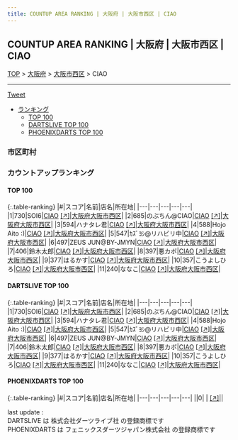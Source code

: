 ```yaml
---
title: COUNTUP AREA RANKING | 大阪府 | 大阪市西区 | CIAO
---
```

## COUNTUP AREA RANKING | 大阪府 | 大阪市西区 | CIAO

[TOP](/darts/rank/) > [大阪府](/darts/rank/大阪府/) > [大阪市西区](/darts/rank/大阪府/大阪市西区/) > CIAO

___

<a href="https://twitter.com/share?ref_src=twsrc%5Etfw" data-text="COUNTUP AREA RANKING | 大阪府大阪市西区CIAO" class="twitter-share-button" data-hashtags="DARTSLIVE,PHOENIXDARTS,darts,ダーツ" data-show-count="false">Tweet</a>

* [ランキング](#カウントアップランキング)
    * [TOP 100](#top-100)
    * [DARTSLIVE TOP 100](#dartslive-top-100)
    * [PHOENIXDARTS TOP 100](#phoenixdarts-top-100)

### 市区町村

<ul>

</ul>

### カウントアップランキング

#### TOP 100



{:.table-ranking}
|#|スコア|名前|店名|所在地|
|---|---|---|---|---|
|1|730|<span class="rank-name-dl">SOI6</span>|<a href="/darts/rank/shops/77472c762efcb2670d9b047a20a7ba1e.html">CIAO</a> <a href="https://search.dartslive.com/jp/shop/77472c762efcb2670d9b047a20a7ba1e">[↗]</a>|<a href="/darts/rank/大阪府/大阪市西区">大阪府大阪市西区</a>|
|2|685|<span class="rank-name-dl">のぶちん@CIAO</span>|<a href="/darts/rank/shops/77472c762efcb2670d9b047a20a7ba1e.html">CIAO</a> <a href="https://search.dartslive.com/jp/shop/77472c762efcb2670d9b047a20a7ba1e">[↗]</a>|<a href="/darts/rank/大阪府/大阪市西区">大阪府大阪市西区</a>|
|3|594|<span class="rank-name-dl">ハナタレ君</span>|<a href="/darts/rank/shops/77472c762efcb2670d9b047a20a7ba1e.html">CIAO</a> <a href="https://search.dartslive.com/jp/shop/77472c762efcb2670d9b047a20a7ba1e">[↗]</a>|<a href="/darts/rank/大阪府/大阪市西区">大阪府大阪市西区</a>|
|4|588|<span class="rank-name-dl">Hojo Aito :)</span>|<a href="/darts/rank/shops/77472c762efcb2670d9b047a20a7ba1e.html">CIAO</a> <a href="https://search.dartslive.com/jp/shop/77472c762efcb2670d9b047a20a7ba1e">[↗]</a>|<a href="/darts/rank/大阪府/大阪市西区">大阪府大阪市西区</a>|
|5|547|<span class="rank-name-dl">ｶｽﾞﾖｼ@リハビリ中</span>|<a href="/darts/rank/shops/77472c762efcb2670d9b047a20a7ba1e.html">CIAO</a> <a href="https://search.dartslive.com/jp/shop/77472c762efcb2670d9b047a20a7ba1e">[↗]</a>|<a href="/darts/rank/大阪府/大阪市西区">大阪府大阪市西区</a>|
|6|497|<span class="rank-name-dl">ZEUS JUN@BY-JMYN</span>|<a href="/darts/rank/shops/77472c762efcb2670d9b047a20a7ba1e.html">CIAO</a> <a href="https://search.dartslive.com/jp/shop/77472c762efcb2670d9b047a20a7ba1e">[↗]</a>|<a href="/darts/rank/大阪府/大阪市西区">大阪府大阪市西区</a>|
|7|406|<span class="rank-name-dl">鈴木太郎</span>|<a href="/darts/rank/shops/77472c762efcb2670d9b047a20a7ba1e.html">CIAO</a> <a href="https://search.dartslive.com/jp/shop/77472c762efcb2670d9b047a20a7ba1e">[↗]</a>|<a href="/darts/rank/大阪府/大阪市西区">大阪府大阪市西区</a>|
|8|397|<span class="rank-name-dl">悪カボ</span>|<a href="/darts/rank/shops/77472c762efcb2670d9b047a20a7ba1e.html">CIAO</a> <a href="https://search.dartslive.com/jp/shop/77472c762efcb2670d9b047a20a7ba1e">[↗]</a>|<a href="/darts/rank/大阪府/大阪市西区">大阪府大阪市西区</a>|
|9|377|<span class="rank-name-dl">はるかす</span>|<a href="/darts/rank/shops/77472c762efcb2670d9b047a20a7ba1e.html">CIAO</a> <a href="https://search.dartslive.com/jp/shop/77472c762efcb2670d9b047a20a7ba1e">[↗]</a>|<a href="/darts/rank/大阪府/大阪市西区">大阪府大阪市西区</a>|
|10|357|<span class="rank-name-dl">こうよしひろ</span>|<a href="/darts/rank/shops/77472c762efcb2670d9b047a20a7ba1e.html">CIAO</a> <a href="https://search.dartslive.com/jp/shop/77472c762efcb2670d9b047a20a7ba1e">[↗]</a>|<a href="/darts/rank/大阪府/大阪市西区">大阪府大阪市西区</a>|
|11|240|<span class="rank-name-dl">ななこ</span>|<a href="/darts/rank/shops/77472c762efcb2670d9b047a20a7ba1e.html">CIAO</a> <a href="https://search.dartslive.com/jp/shop/77472c762efcb2670d9b047a20a7ba1e">[↗]</a>|<a href="/darts/rank/大阪府/大阪市西区">大阪府大阪市西区</a>|


#### DARTSLIVE TOP 100



{:.table-ranking}
|#|スコア|名前|店名|所在地|
|---|---|---|---|---|
|1|730|<span class="rank-name-dl">SOI6</span>|<a href="/darts/rank/shops/77472c762efcb2670d9b047a20a7ba1e.html">CIAO</a> <a href="https://search.dartslive.com/jp/shop/77472c762efcb2670d9b047a20a7ba1e">[↗]</a>|<a href="/darts/rank/大阪府/大阪市西区">大阪府大阪市西区</a>|
|2|685|<span class="rank-name-dl">のぶちん@CIAO</span>|<a href="/darts/rank/shops/77472c762efcb2670d9b047a20a7ba1e.html">CIAO</a> <a href="https://search.dartslive.com/jp/shop/77472c762efcb2670d9b047a20a7ba1e">[↗]</a>|<a href="/darts/rank/大阪府/大阪市西区">大阪府大阪市西区</a>|
|3|594|<span class="rank-name-dl">ハナタレ君</span>|<a href="/darts/rank/shops/77472c762efcb2670d9b047a20a7ba1e.html">CIAO</a> <a href="https://search.dartslive.com/jp/shop/77472c762efcb2670d9b047a20a7ba1e">[↗]</a>|<a href="/darts/rank/大阪府/大阪市西区">大阪府大阪市西区</a>|
|4|588|<span class="rank-name-dl">Hojo Aito :)</span>|<a href="/darts/rank/shops/77472c762efcb2670d9b047a20a7ba1e.html">CIAO</a> <a href="https://search.dartslive.com/jp/shop/77472c762efcb2670d9b047a20a7ba1e">[↗]</a>|<a href="/darts/rank/大阪府/大阪市西区">大阪府大阪市西区</a>|
|5|547|<span class="rank-name-dl">ｶｽﾞﾖｼ@リハビリ中</span>|<a href="/darts/rank/shops/77472c762efcb2670d9b047a20a7ba1e.html">CIAO</a> <a href="https://search.dartslive.com/jp/shop/77472c762efcb2670d9b047a20a7ba1e">[↗]</a>|<a href="/darts/rank/大阪府/大阪市西区">大阪府大阪市西区</a>|
|6|497|<span class="rank-name-dl">ZEUS JUN@BY-JMYN</span>|<a href="/darts/rank/shops/77472c762efcb2670d9b047a20a7ba1e.html">CIAO</a> <a href="https://search.dartslive.com/jp/shop/77472c762efcb2670d9b047a20a7ba1e">[↗]</a>|<a href="/darts/rank/大阪府/大阪市西区">大阪府大阪市西区</a>|
|7|406|<span class="rank-name-dl">鈴木太郎</span>|<a href="/darts/rank/shops/77472c762efcb2670d9b047a20a7ba1e.html">CIAO</a> <a href="https://search.dartslive.com/jp/shop/77472c762efcb2670d9b047a20a7ba1e">[↗]</a>|<a href="/darts/rank/大阪府/大阪市西区">大阪府大阪市西区</a>|
|8|397|<span class="rank-name-dl">悪カボ</span>|<a href="/darts/rank/shops/77472c762efcb2670d9b047a20a7ba1e.html">CIAO</a> <a href="https://search.dartslive.com/jp/shop/77472c762efcb2670d9b047a20a7ba1e">[↗]</a>|<a href="/darts/rank/大阪府/大阪市西区">大阪府大阪市西区</a>|
|9|377|<span class="rank-name-dl">はるかす</span>|<a href="/darts/rank/shops/77472c762efcb2670d9b047a20a7ba1e.html">CIAO</a> <a href="https://search.dartslive.com/jp/shop/77472c762efcb2670d9b047a20a7ba1e">[↗]</a>|<a href="/darts/rank/大阪府/大阪市西区">大阪府大阪市西区</a>|
|10|357|<span class="rank-name-dl">こうよしひろ</span>|<a href="/darts/rank/shops/77472c762efcb2670d9b047a20a7ba1e.html">CIAO</a> <a href="https://search.dartslive.com/jp/shop/77472c762efcb2670d9b047a20a7ba1e">[↗]</a>|<a href="/darts/rank/大阪府/大阪市西区">大阪府大阪市西区</a>|
|11|240|<span class="rank-name-dl">ななこ</span>|<a href="/darts/rank/shops/77472c762efcb2670d9b047a20a7ba1e.html">CIAO</a> <a href="https://search.dartslive.com/jp/shop/77472c762efcb2670d9b047a20a7ba1e">[↗]</a>|<a href="/darts/rank/大阪府/大阪市西区">大阪府大阪市西区</a>|


#### PHOENIXDARTS TOP 100



{:.table-ranking}
|#|スコア|名前|店名|所在地|
|---|---|---|---|---|
||0|<span class="rank-name-dl"> </span>|<a href="/darts/rank/shops/.html"></a> <a href="">[↗]</a>|<a href="/darts/rank//"></a>|


<div class="footer border-top border-gray-light mt-5 pt-3 text-right text-gray">
    last update : <span style="font-weight: italic" id="foot_last_modified"></span><br />
    DARTSLIVE は 株式会社ダーツライブ社 の登録商標です<br />
    PHOENIXDARTS は フェニックスダーツジャパン株式会社 の登録商標です<br />
</div>

<script src="https://cdnjs.cloudflare.com/ajax/libs/jquery.tablesorter/2.31.3/js/jquery.tablesorter.min.js" integrity="sha512-qzgd5cYSZcosqpzpn7zF2ZId8f/8CHmFKZ8j7mU4OUXTNRd5g+ZHBPsgKEwoqxCtdQvExE5LprwwPAgoicguNg==" crossorigin="anonymous" referrerpolicy="no-referrer"></script>
<link rel="stylesheet" href="https://cdnjs.cloudflare.com/ajax/libs/jquery.tablesorter/2.31.3/css/theme.default.min.css" integrity="sha512-wghhOJkjQX0Lh3NSWvNKeZ0ZpNn+SPVXX1Qyc9OCaogADktxrBiBdKGDoqVUOyhStvMBmJQ8ZdMHiR3wuEq8+w==" crossorigin="anonymous" referrerpolicy="no-referrer" />
<script>
$(function() {
    $(".table-ranking").tablesorter({sortList:[[0, 0]]});
    $("#foot_last_modified").text(formatDate(new Date(document.lastModified), 'yyyy-MM-dd HH:mm:ss'));
});
</script>

<script async src="https://platform.twitter.com/widgets.js" charset="utf-8"></script>